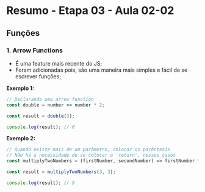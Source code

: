 # Resumo - Etapa 03 - Aula 02-02

## Funções

### 1. Arrow Functions

- É uma feature mais recente do JS;
- Foram adicionadas pois, são uma maneira mais simples e fácil de se escrever funções;

**Exemplo 1:**

~~~javascript
// Declarando uma arrow function
const double = number => number * 2;

const result = double(3);

console.log(result); // 6
~~~

**Exemplo 2:**

~~~javascript
// Quando existe mais de um parâmetro, colocar os parêntesis
// Não há a necessidade de se colocar o 'return', nesses casos
const multiplyTwoNumbers = (firstNumber, secondNumber) => firstNumber * secondNumber;

const result = multiplyTwoNumbers(3, 3);

console.log(result); // 9
~~~

